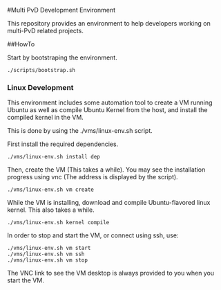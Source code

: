 #Multi PvD Development Environment

This repository provides an environment to help developers working on multi-PvD
related projects.

##HowTo

Start by bootstraping the environment.
```shell
./scripts/bootstrap.sh
```


### Linux Development

This environment includes some automation tool to create a VM running Ubuntu
as well as compile Ubuntu Kernel from the host, and install the compiled kernel
in the VM.

This is done by using the ./vms/linux-env.sh script.

First install the required dependencies.
```shell
./vms/linux-env.sh install dep
```

Then, create the VM (This takes a while).
You may see the installation progress using vnc (The address is displayed by the
script).
```shell
./vms/linux-env.sh vm create
```

While the VM is installing, download and compile Ubuntu-flavored linux kernel.
This also takes a while.
```shell
./vms/linux-env.sh kernel compile
```

In order to stop and start the VM, or connect using ssh, use:
```shell
./vms/linux-env.sh vm start
./vms/linux-env.sh vm ssh
./vms/linux-env.sh vm stop
```

The VNC link to see the VM desktop is always provided to you when you start the 
VM.


